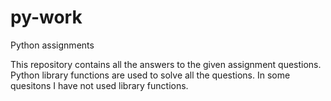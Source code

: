 # py-work

Python assignments

This repository contains all the answers to the given assignment questions.
Python library functions are used to solve all the questions.
In some quesitons I have not used library functions.
